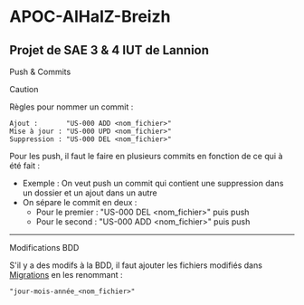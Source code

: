 # APOC-AlHaIZ-Breizh
Projet de SAE 3 &amp; 4 IUT de Lannion
-------------------------------------------------------------------------
Push & Commits

> [!CAUTION]
> Règles pour nommer un commit :
> ```
> Ajout :       "US-000 ADD <nom_fichier>"
> Mise à jour : "US-000 UPD <nom_fichier>"
> Suppression : "US-000 DEL <nom_fichier>"
> ```

Pour les push, il faut le faire en plusieurs commits en fonction de ce qui à été fait :
- Exemple : On veut push un commit qui contient une suppression dans un dossier et un ajout dans un autre
- On sépare le commit en deux :
  - Pour le premier : "US-000 DEL <nom_fichier>" puis push
  - Pour le second :  "US-000 ADD <nom_fichier>" puis push
-------------------------------------------------------------------------
Modifications BDD

S'il y a des modifs à la BDD, il faut ajouter les fichiers modifiés dans [Migrations](APOC-AlHaIZ-Breizh/Migrations) en les renommant :
```
"jour-mois-année_<nom_fichier>"
```
